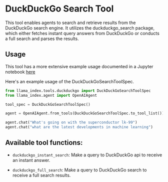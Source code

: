 # DuckDuckGo Search Tool

This tool enables agents to search and retrieve results from the DuckDuckGo search engine. It utilizes the duckduckgo_search package, which either fetches instant query answers from DuckDuckGo or conducts a full search and parses the results.

## Usage

This tool has a more extensive example usage documented in a Jupyter notebook [here](./examples/duckduckgo_search.ipynb)

Here's an example usage of the DuckDuckGoSearchToolSpec.

```python
from llama_index.tools.duckduckgo import DuckDuckGoSearchToolSpec
from llama_index.agent import OpenAIAgent

tool_spec = DuckDuckGoSearchToolSpec()

agent = OpenAIAgent.from_tools(DuckDuckGoSearchToolSpec.to_tool_list())

agent.chat("What's going on with the superconductor lk-99")
agent.chat("what are the latest developments in machine learning")
```

## Available tool functions:

- `duckduckgo_instant_search`: Make a query to DuckDuckGo api to receive an instant answer.

- `duckduckgo_full_search`: Make a query to DuckDuckGo search to receive a full search results.
